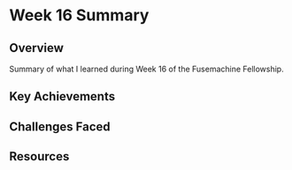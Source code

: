 # Week 16 Summary

## Overview
Summary of what I learned during Week 16 of the Fusemachine Fellowship.

## Key Achievements

## Challenges Faced

## Resources
